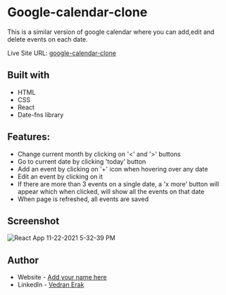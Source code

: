 # Google-calendar-clone

This is a similar version of google calendar where you can add,edit and delete events on each date.

Live Site URL: [google-calendar-clone](https://calendar-b88c3.web.app/)


## Built with

- HTML
- CSS
- React
- Date-fns library


## Features:

- Change current month by clicking on '<' and '>' buttons
- Go to current date by clicking 'today' button
- Add an event by clicking on '+' icon when hovering over any date
- Edit an event by clicking on it
- If there are more than 3 events on a single date, a 'x more' button will appear which when clicked, will show all the events on that date
- When page is refreshed, all events are saved

## Screenshot
![React App 11-22-2021 5-32-39 PM](https://user-images.githubusercontent.com/92994473/142899250-5d162da1-e722-4541-a142-b15f878a50ac.png)



## Author

- Website - [Add your name here](https://www.your-site.com)
- LinkedIn - [Vedran Erak](https://www.linkedin.com/in/vedran-erak-9b8321212/)


